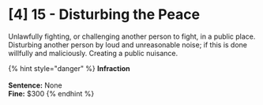 # \[4] 15 - Disturbing the Peace

Unlawfully fighting, or challenging another person to fight, in a public place. Disturbing another person by loud and unreasonable noise; if this is done willfully and maliciously. Creating a public nuisance.&#x20;

{% hint style="danger" %}
**Infraction**\
\
**Sentence:** None\
**Fine:** $300
{% endhint %}
